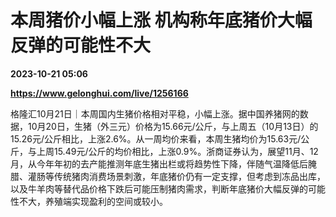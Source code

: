 # 本周猪价小幅上涨 机构称年底猪价大幅反弹的可能性不大

**2023-10-21 05:06**

**https://www.gelonghui.com/live/1256166**

格隆汇10月21日｜本周国内生猪价格相对平稳，小幅上涨。据中国养猪网的数据，10月20日，生猪（外三元）价格为15.66元/公斤，与上周五（10月13日）的15.26元/公斤相比，上涨2.6%。从一周均价来看，本周生猪均价为15.63元/公斤，与上周15.49元/公斤的均价相比，上涨0.9%。浙商证券认为，展望11月、12月，从今年年初的去产能推测年底生猪出栏或将趋势性下降，伴随气温降低后腌腊、灌肠等传统猪肉消费场景刺激，年底猪价仍有一定支撑，但考虑到冻品出库，以及牛羊肉等替代品价格下跌后可能压制猪肉需求，判断年底猪价大幅反弹的可能性不大，养殖端实现盈利的空间或较小。